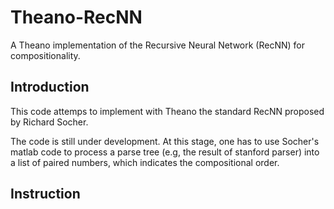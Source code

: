 # Theano-RecNN
A Theano implementation of the Recursive Neural Network (RecNN) for compositionality.

## Introduction
This code attemps to implement with Theano the standard RecNN proposed by Richard Socher.

The code is still under development. At this stage, one has to use Socher's matlab code to process a parse tree (e.g, the result of stanford parser) into a list of paired numbers, which indicates the compositional order.

## Instruction
